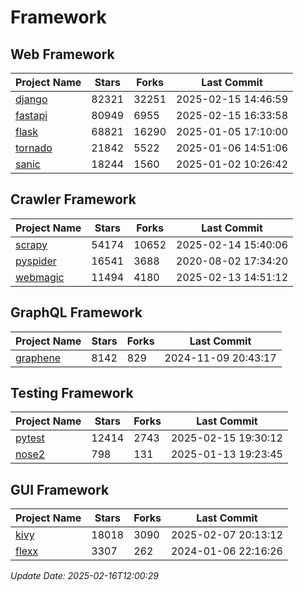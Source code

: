 # Framework

## Web Framework
| Project Name | Stars | Forks | Last Commit |
| ------------ | ----- | ----- | ----------- |
| [django](https://github.com/django/django) | 82321 | 32251 | 2025-02-15 14:46:59 |
| [fastapi](https://github.com/fastapi/fastapi) | 80949 | 6955 | 2025-02-15 16:33:58 |
| [flask](https://github.com/pallets/flask) | 68821 | 16290 | 2025-01-05 17:10:00 |
| [tornado](https://github.com/tornadoweb/tornado) | 21842 | 5522 | 2025-01-06 14:51:06 |
| [sanic](https://github.com/sanic-org/sanic) | 18244 | 1560 | 2025-01-02 10:26:42 |

## Crawler Framework
| Project Name | Stars | Forks | Last Commit |
| ------------ | ----- | ----- | ----------- |
| [scrapy](https://github.com/scrapy/scrapy) | 54174 | 10652 | 2025-02-14 15:40:06 |
| [pyspider](https://github.com/binux/pyspider) | 16541 | 3688 | 2020-08-02 17:34:20 |
| [webmagic](https://github.com/code4craft/webmagic) | 11494 | 4180 | 2025-02-13 14:51:12 |

## GraphQL Framework
| Project Name | Stars | Forks | Last Commit |
| ------------ | ----- | ----- | ----------- |
| [graphene](https://github.com/graphql-python/graphene) | 8142 | 829 | 2024-11-09 20:43:17 |

## Testing Framework
| Project Name | Stars | Forks | Last Commit |
| ------------ | ----- | ----- | ----------- |
| [pytest](https://github.com/pytest-dev/pytest) | 12414 | 2743 | 2025-02-15 19:30:12 |
| [nose2](https://github.com/nose-devs/nose2) | 798 | 131 | 2025-01-13 19:23:45 |

## GUI Framework
| Project Name | Stars | Forks | Last Commit |
| ------------ | ----- | ----- | ----------- |
| [kivy](https://github.com/kivy/kivy) | 18018 | 3090 | 2025-02-07 20:13:12 |
| [flexx](https://github.com/flexxui/flexx) | 3307 | 262 | 2024-01-06 22:16:26 |

*Update Date: 2025-02-16T12:00:29*